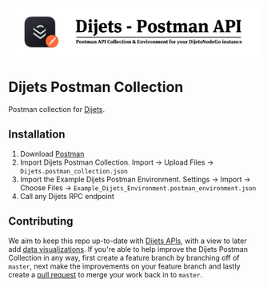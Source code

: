 <div align="center">
  <img src="resources/dijets-postman-collection.png?raw=true">
</div>

# Dijets Postman Collection

Postman collection for [Dijets](https://docs.dijets.io).

## Installation

1. Download [Postman](https://postman.com)
1. Import Dijets Postman Collection. Import -> Upload Files -> `Dijets.postman_collection.json`
1. Import the Example Dijets Postman Environment. Settings -> Import -> Choose Files -> `Example_Dijets_Environment.postman_environment.json`
1. Call any Dijets RPC endpoint

## Contributing

We aim to keep this repo up-to-date with [Dijets APIs](https://docs.dijets.io/docs/guides/node-apis/), with a view to later add [data visualizations](https://learning.postman.com/docs/sending-requests/visualizer/#visualizing-response-data). If you're able to help improve the Dijets Postman Collection in any way, first create a feature branch by branching off of `master`, next make the improvements on your feature branch and lastly create a [pull request](https://github.com/Dijets-Inc/dijets-postman-collection/) to merge your work back in to `master`.
